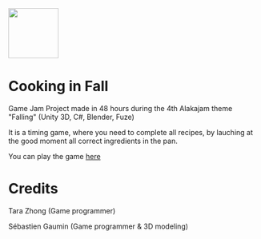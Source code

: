 <img src="https://github.com/sgaumin/Cooking_In_Fall/blob/dev/Assets/Sprites/IngredientIcon/Pumpkin.png" height="100" width="100">

# Cooking in Fall
Game Jam Project made in 48 hours during the 4th Alakajam theme "Falling" (Unity 3D, C#, Blender, Fuze)

It is a timing game, where you need to complete all recipes, by lauching at the good moment all correct ingredients in the pan.

You can play the game [here](https://pemdora.itch.io/cooking-in-fall)

# Credits
Tara Zhong (Game programmer)

Sébastien Gaumin (Game programmer & 3D modeling)
